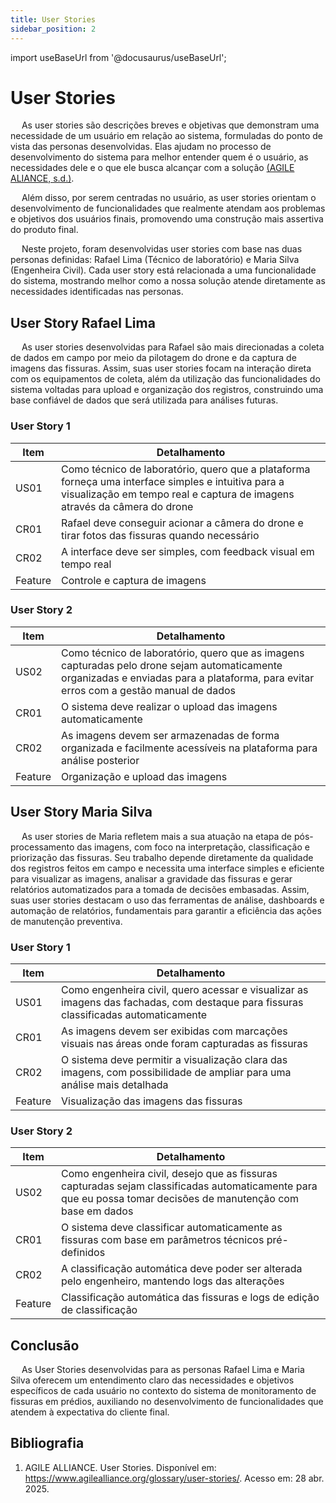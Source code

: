```yaml
---
title: User Stories
sidebar_position: 2
---
```


import useBaseUrl from '@docusaurus/useBaseUrl';

# User Stories

&emsp; As user stories são descrições breves e objetivas que demonstram uma necessidade de um usuário em relação ao sistema, formuladas do ponto de vista das personas desenvolvidas. Elas ajudam no processo de desenvolvimento do sistema para melhor entender quem é o usuário, as necessidades dele e o que ele busca alcançar com a solução [(AGILE ALIANCE, s.d.)](https://www.agilealliance.org/glossary/user-stories/).

&emsp; Além disso, por serem centradas no usuário, as user stories orientam o desenvolvimento de funcionalidades que realmente atendam aos problemas e objetivos dos usuários finais, promovendo uma construção mais assertiva do produto final. 

&emsp; Neste projeto, foram desenvolvidas user stories com base nas duas personas definidas: Rafael Lima (Técnico de laboratório) e Maria Silva (Engenheira Civil). Cada user story está relacionada a uma funcionalidade do sistema, mostrando melhor como a nossa solução atende diretamente as necessidades identificadas nas personas. 

## User Story Rafael Lima

&emsp; As user stories desenvolvidas para Rafael são mais direcionadas a coleta de dados em campo por meio da pilotagem do drone e da captura de imagens das fissuras. Assim, suas user stories focam na interação direta com os equipamentos de coleta, além da utilização das funcionalidades do sistema voltadas para upload e organização dos registros, construindo uma base confiável de dados que será utilizada para análises futuras.

### User Story 1
|Item|Detalhamento|
|-|-|
|US01|Como técnico de laboratório, quero que a plataforma forneça uma interface simples e intuitiva para a visualização em tempo real e captura de imagens através da câmera do drone|
|CR01|Rafael deve conseguir acionar a câmera do drone e tirar fotos das fissuras quando necessário|
|CR02|A interface deve ser simples, com feedback visual em tempo real|
|Feature|Controle e captura de imagens|

### User Story 2
|Item|Detalhamento|
|-|-|
|US02|Como técnico de laboratório, quero que as imagens capturadas pelo drone sejam automaticamente organizadas e enviadas para a plataforma, para evitar erros com a gestão manual de dados|
|CR01|O sistema deve realizar o upload das imagens automaticamente|
|CR02|As imagens devem ser armazenadas de forma organizada e facilmente acessíveis na plataforma para análise posterior|
|Feature|Organização e upload das imagens|

## User Story Maria Silva

&emsp; As user stories de Maria refletem mais a sua atuação na etapa de pós-processamento das imagens, com foco na interpretação, classificação e priorização das fissuras. Seu trabalho depende diretamente da qualidade dos registros feitos em campo e necessita uma interface simples e eficiente para visualizar as imagens, analisar a gravidade das fissuras e gerar relatórios automatizados para a tomada de decisões embasadas. Assim, suas user stories destacam o uso das ferramentas de análise, dashboards e automação de relatórios, fundamentais para garantir a eficiência das ações de manutenção preventiva. 

### User Story 1
|Item|Detalhamento|
|-|-|
|US01|Como engenheira civil, quero acessar e visualizar as imagens das fachadas, com destaque para fissuras classificadas automaticamente|
|CR01|As imagens devem ser exibidas com marcações visuais nas áreas onde foram capturadas as fissuras|
|CR02|O sistema deve permitir a visualização clara das imagens, com possibilidade de ampliar para uma análise mais detalhada|
|Feature|Visualização das imagens das fissuras|

### User Story 2
|Item|Detalhamento|
|-|-|
|US02|Como engenheira civil, desejo que as fissuras capturadas sejam classificadas automaticamente para que eu possa tomar decisões de manutenção com base em dados|
|CR01|O sistema deve classificar automaticamente as fissuras com base em parâmetros técnicos pré-definidos|
|CR02|A classificação automática deve poder ser alterada pelo engenheiro, mantendo logs das alterações|
|Feature|Classificação automática das fissuras e logs de edição de classificação

## Conclusão 
&emsp; As User Stories desenvolvidas para as personas Rafael Lima e Maria Silva oferecem um entendimento claro das necessidades e objetivos específicos de cada usuário no contexto do sistema de monitoramento de fissuras em prédios, auxiliando no desenvolvimento de funcionalidades que atendem à expectativa do cliente final.

## Bibliografia 

1. AGILE ALLIANCE. User Stories. Disponível em: https://www.agilealliance.org/glossary/user-stories/. Acesso em: 28 abr. 2025.